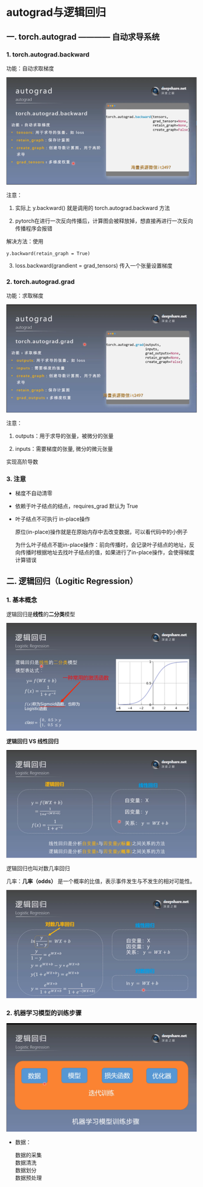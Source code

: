 # autograd与逻辑回归
## 一. torch.autograd ———— 自动求导系统
### 1. torch.autograd.backward

功能：自动求取梯度

![1](docs/待整理/知识库/计算机和硬件/折叠/ai-self-learning-main/从python开始的ai学习/深度学习%20pytorch/4.autograd与逻辑回归/pcs/1.png "1")

注意：
1. 实际上 y.backward() 就是调用的 torch.autograd.backward 方法

2. pytorch在进行一次反向传播后，计算图会被释放掉，想直接再进行一次反向传播程序会报错

解决方法：使用 
    
    y.backward(retain_graph = True)

3. loss.backward(grandient = grad_tensors) 传入一个张量设置梯度

### 2. torch.autograd.grad

功能：求取梯度

![2](docs/待整理/知识库/计算机和硬件/折叠/ai-self-learning-main/从python开始的ai学习/深度学习%20pytorch/4.autograd与逻辑回归/pcs/2.png "2")

注意：

1. outputs：用于求导的张量，被微分的张量

2. inputs：需要梯度的张量, 微分的微元张量

实现高阶导数

### 3. 注意
- 梯度不自动清零

- 依赖于叶子结点的结点，requires_grad 默认为 True

- 叶子结点不可执行 in-place操作

    原位(in-place)操作就是在原始内存中去改变数据，可以看代码中的小例子

    为什么叶子结点不能in-place操作：前向传播时，会记录叶子结点的地址，反向传播时根据地址去找叶子结点的值，如果进行了in-place操作，会使得梯度计算错误

## 二. 逻辑回归（Logitic Regression）
### 1. 基本概念

逻辑回归是**线性**的**二分类**模型

![3](docs/待整理/知识库/计算机和硬件/折叠/ai-self-learning-main/从python开始的ai学习/深度学习%20pytorch/4.autograd与逻辑回归/pcs/3.png "3")

**逻辑回归 VS 线性回归**

![4](docs/待整理/知识库/计算机和硬件/折叠/ai-self-learning-main/从python开始的ai学习/深度学习%20pytorch/4.autograd与逻辑回归/pcs/4.png "4")

逻辑回归也叫对数几率回归

几率：**几率（odds）** 是一个概率的比值，表示事件发生与不发生的相对可能性。

![5](docs/待整理/知识库/计算机和硬件/折叠/ai-self-learning-main/从python开始的ai学习/深度学习%20pytorch/4.autograd与逻辑回归/pcs/5.png "5")

### 2. 机器学习模型的训练步骤

![6](docs/待整理/知识库/计算机和硬件/折叠/ai-self-learning-main/从python开始的ai学习/深度学习%20pytorch/4.autograd与逻辑回归/pcs/6.png "6")

- 数据：

    数据的采集  
    数据清洗  
    数据划分  
    数据预处理  
